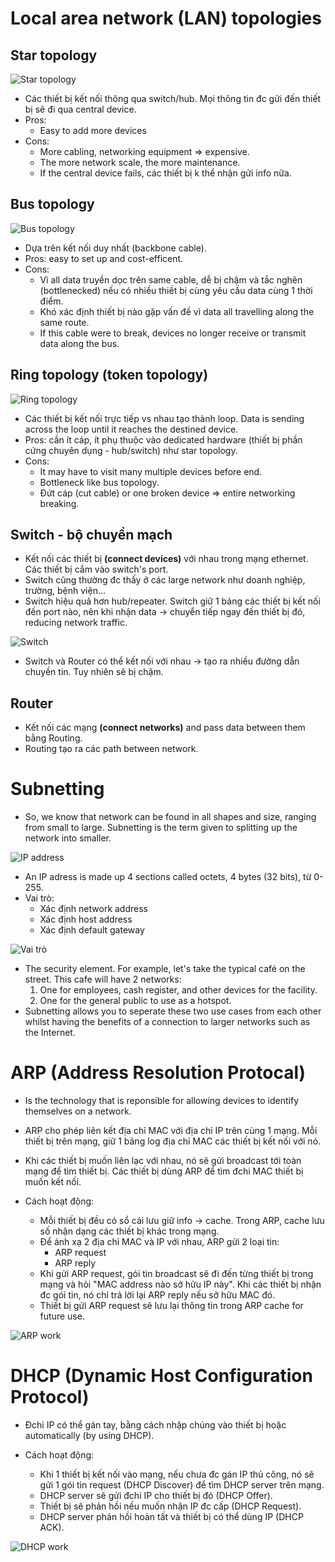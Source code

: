 # Local area network (LAN) topologies
## Star topology
![Star topology](/images/star-topology.PNG)

- Các thiết bị kết nối thông qua switch/hub. Mọi thông tin đc gửi đến thiết bị sẽ đi qua central device.
- Pros:
	+ Easy to add more devices
- Cons:
	+ More cabling, networking equipment => expensive.
	+ The more network scale, the more maintenance.
	+ If the central device fails, các thiết bị k thể nhận gửi info nữa.

## Bus topology
![Bus topology](/images/bus-topology.png)

- Dựa trên kết nối duy nhất (backbone cable). 
- Pros: easy to set up and cost-efficent.
- Cons:
	+ Vì all data truyền dọc trên same cable, dễ bị chậm và tắc nghẽn (bottlenecked) nếu có nhiều thiết bị cùng yêu cầu data cùng 1 thời điểm.
	+ Khó xác định thiết bị nào gặp vấn đề vì data all travelling along the same route.
	+ If this cable were to break, devices no longer receive or transmit data along the bus.

## Ring topology (token topology)
![Ring topology](/images/ring-topology.PNG)

- Các thiết bị kết nối trực tiếp vs nhau tạo thành loop. Data is sending across the loop until it reaches the destined device. 
- Pros: cần ít cáp, ít phụ thuộc vào dedicated hardware (thiết bị phần cứng chuyên dụng - hub/switch) như star topology.
- Cons:
	+ It may have to visit many multiple devices before end.
	+ Bottleneck like bus topology.
	+ Đứt cáp (cut cable) or one broken device => entire networking breaking.

## Switch - bộ chuyển mạch
- Kết nối các thiết bị **(connect devices)** với nhau trong mạng ethernet. Các thiết bị cắm vào switch's port.
- Switch cũng thường đc thấy ở các large network như doanh nghiệp, trường, bệnh viện...
- Switch hiệu quả hơn hub/repeater. Switch giữ 1 bảng các thiết bị kết nối đến port nào, nên khi nhận data -> chuyển tiếp ngay đến thiết bị đó, reducing network traffic.

![Switch](/images/switch.png)

- Switch và Router có thể kết nối với nhau -> tạo ra nhiều đường dẫn chuyền tin. Tuy nhiên sẽ bị chậm.

## Router
- Kết nối các mạng **(connect networks)** and pass data between them bằng Routing.
- Routing tạo ra các path between network. 

# Subnetting
- So, we know that network can be found in all shapes and size, ranging from small to large. Subnetting is the term given to splitting up the network into smaller. 

![IP address](/images/ip-address.png)

- An IP adress is made up 4 sections called octets, 4 bytes (32 bits), từ 0-255.
- Vai trò:
	+ Xác định network address
	+ Xác định host address
	+ Xác định default gateway

![Vai trò](/images/vai-tro-subnet-mask.PNG)

- The security element. For example, let's take the typical café on the street. This cafe will have 2 networks:
	1. One for employees, cash register, and other devices for the facility.
	2. One for the general public to use as a hotspot.
- Subnetting allows you to seperate these two use cases from each other whilst having the benefits of a connection to larger networks such as the Internet.

# ARP (Address Resolution Protocal)
- Is the technology that is reponsible for allowing devices to identify themselves on a network.
- ARP cho phép liên kết địa chỉ MAC với địa chỉ IP trên cùng 1 mạng. Mỗi thiết bị trên mạng, giữ 1 bảng log địa chỉ MAC các thiết bị kết nối với nó.
- Khi các thiết bị muốn liên lạc với nhau, nó sẽ gửi broadcast tới toàn mạng để tìm thiết bị. Các thiết bị dùng ARP để tìm đchi MAC thiết bị muốn kết nối.

- Cách hoạt động:
	+ Mỗi thiết bị đều có sổ cái lưu giữ info -> cache. Trong ARP, cache lưu số nhận dạng các thiết bị khác trong mạng.
	+ Để ánh xạ 2 địa chỉ MAC và IP với nhau, ARP gửi 2 loại tin:
		+ ARP request
		+ ARP reply
	+ Khi gửi ARP request, gói tin broadcast sẽ đi đến từng thiết bị trong mạng và hỏi "MAC address nào sở hữu IP này". Khi các thiết bị nhận đc gói tin, nó chỉ trả lời lại ARP reply nếu sở hữu MAC đó.
	+ Thiết bị gửi ARP request sẽ lưu lại thông tin trong ARP cache for future use.

![ARP work](/images/ARP-work.png)

# DHCP (Dynamic Host Configuration Protocol)
- Đchi IP có thể gán tay, bằng cách nhập chúng vào thiết bị hoặc automatically (by using DHCP).

- Cách hoạt động:
	+ Khi 1 thiết bị kết nối vào mạng, nếu chưa đc gán IP thủ công, nó sẽ gửi 1 gói tin request (DHCP Discover) để tìm DHCP server trên mạng. 
	+ DHCP server sẽ gửi đchi IP cho thiết bị đó (DHCP Offer). 
	+ Thiết bị sẽ phản hồi nếu muốn nhận IP đc cấp (DHCP Request).
	+ DHCP server phản hồi hoàn tất và thiết bị có thể dùng IP (DHCP ACK).

![DHCP work](/images/DHCP-work.png)



